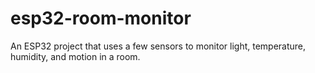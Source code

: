 # esp32-room-monitor
An ESP32 project that uses a few sensors to monitor light, temperature, humidity, and motion in a room.
